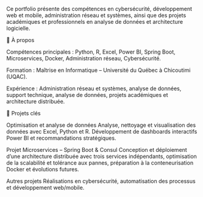 Ce portfolio présente des compétences en cybersécurité, développement web et mobile, administration réseau et systèmes, ainsi que des projets académiques et professionnels en analyse de données et architecture logicielle.

🚀 À propos

Compétences principales : Python, R, Excel, Power BI, Spring Boot, Microservices, Docker, Administration réseau, Cybersécurité.

Formation : Maîtrise en Informatique – Université du Québec à Chicoutimi (UQAC).

Expérience : Administration réseau et systèmes, analyse de données, support technique, analyse de données, projets académiques et architecture distribuée.

💼 Projets clés

Optimisation et analyse de données
Analyse, nettoyage et visualisation des données avec Excel, Python et R. Développement de dashboards interactifs Power BI et recommandations stratégiques.

Projet Microservices – Spring Boot & Consul
Conception et déploiement d’une architecture distribuée avec trois services indépendants, optimisation de la scalabilité et tolérance aux pannes, préparation à la conteneurisation Docker et évolutions futures.

Autres projets
Réalisations en cybersécurité, automatisation des processus et développement web/mobile.
